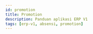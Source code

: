 ```yaml
---
id: promotion
title: Promotion
description: Panduan aplikasi ERP V1
tags: [erp-v1, absensi, promotion]
---
```

